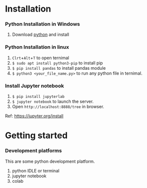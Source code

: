 # Installation
### Python Installation in Windows
1. Download [python](https://www.python.org/downloads/) and install

### Python Installation in linux
1. `Clrt`+`Alt`+`T` to open ternimal
2. `$ sudo apt install python3-pip` to install pip
3. `$ pip install pandas` to install pandas module
4. `$ python3 <your_file_name.py>` to run any python file in ternimal.

### Install Jupyter notebook
1. `$ pip install jupyterlab`
2. `$ jupyter notebook` to launch the server.
3. Open `http://localhost:8888/tree` in browser.

Ref: https://jupyter.org/install

# Getting started
### Development platforms
This are some python development platform.
1. python IDLE or terminal
2. jupyter notebook
3. colab